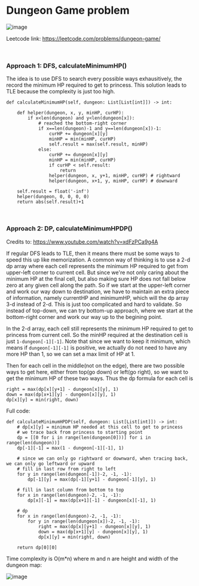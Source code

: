 # Dungeon Game problem
![image](https://user-images.githubusercontent.com/25105806/226208838-40d1e298-bf12-482f-b85a-8fd045ca9d04.png)


Leetcode link: https://leetcode.com/problems/dungeon-game/

<br />

### Approach 1: DFS, calculateMinimumHP()

The idea is to use DFS to search every possible ways exhausitively, the record the minimum HP required to get to princess. This solution leads to TLE because the complexity is just too high.

```python3
def calculateMinimumHP(self, dungeon: List[List[int]]) -> int:
        
	def helper(dungeon, x, y, minHP, curHP):
		if x<len(dungeon) and y<len(dungeon[x]):
			# reached the bottom-right corner
			if x==len(dungeon)-1 and y==len(dungeon[x])-1:
				curHP += dungeon[x][y]
				minHP = min(minHP, curHP)
				self.result = max(self.result, minHP)
			else:
				curHP += dungeon[x][y]
				minHP = min(minHP, curHP)
				if curHP < self.result:
					return
				helper(dungeon, x, y+1, minHP, curHP) # rightward
				helper(dungeon, x+1, y, minHP, curHP) # downward

	self.result = float('-inf')
	helper(dungeon, 0, 0, 0, 0)
	return abs(self.result)+1
```

<br />

### Approach 2: DP, calculateMinimumHPDP()

Credits to: https://www.youtube.com/watch?v=xdFzPCa9g4A

If regular DFS leads to TLE, then it means there must be some ways to speed this up like memorization. A common way of thinking is to use a 2-d dp array where each cell represents the minimum HP required to get from upper-left corner to current cell. But since we're not only caring about the minimum HP at the final cell, but also making sure HP does not fall below zero at any given cell along the path. So if we start at the upper-left corner and work our way down to destination, we have to maintain an extra piece of information, namely currentHP and minimumHP, which will the dp array 3-d instead of 2-d. This is just too complicated and hard to validate. So instead of top-down, we can try bottom-up approach, where we start at the bottom-right corner and work our way up to the begining point. 

In the 2-d array, each cell still represents the minimum HP required to get to princess from current cell. So the minHP required at the destination cell is just `1-dungeon[-1][-1]`. Note that since we want to keep it minimum, which means if `dungeon[-1][-1]` is positive, we actually do not need to have any more HP than 1, so we can set a max limit of HP at 1.

Then for each cell in the middle(not on the edge), there are two possible ways to get here, either from top(go down) or left(go right), so we want to get the minimum HP of these two ways. Thus the dp formula for each cell is 

```python3
right = max(dp[x][y+1] - dungeon[x][y], 1)
down = max(dp[x+1][y] - dungeon[x][y], 1)
dp[x][y] = min(right, down)
```

Full code:
```python3
def calculateMinimumHPDP(self, dungeon: List[List[int]]) -> int:
	# dp[x][y] = minimum HP needed at this cell to get to princess
	# we trace back from princess to starting point
	dp = [[0 for i in range(len(dungeon[0]))] for i in range(len(dungeon))]
	dp[-1][-1] = max(1 - dungeon[-1][-1], 1)

	# since we can only go rightward or downward, when tracing back, we can only go leftward or upward
	# fill in last row from right to left
	for y in range(len(dungeon[-1])-2, -1, -1):
		dp[-1][y] = max(dp[-1][y+1] - dungeon[-1][y], 1)

	# fill in last column from bottom to top
	for x in range(len(dungeon)-2, -1, -1):
		dp[x][-1] = max(dp[x+1][-1] - dungeon[x][-1], 1)

	# dp
	for x in range(len(dungeon)-2, -1, -1):
		for y in range(len(dungeon[x])-2, -1, -1):
			right = max(dp[x][y+1] - dungeon[x][y], 1)
			down = max(dp[x+1][y] - dungeon[x][y], 1)
			dp[x][y] = min(right, down)

	return dp[0][0]
```


Time complexity is O(m*n) where m and n are height and width of the dungeon map:

![image](https://user-images.githubusercontent.com/25105806/226210554-98872a12-c900-4cf9-ad23-ce555c8f3e90.png)
